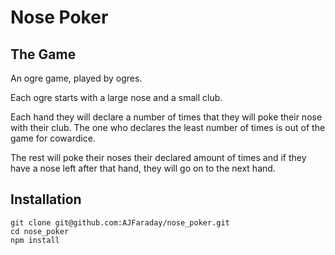 # Nose Poker

## The Game

An ogre game, played by ogres.

Each ogre starts with a large nose and a small club. 

Each hand they will declare a number of times that they
will poke their nose with their club. The one who declares the least number of times is out of the game
for cowardice. 

The rest will poke their noses their declared amount of times and if they have a nose left after
that hand, they will go on to the next hand.


## Installation

```shell
git clone git@github.com:AJFaraday/nose_poker.git
cd nose_poker
npm install
```

